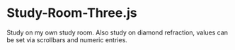 # Study-Room-Three.js
Study on my own study room.
Also study on diamond refraction, values can be set via scrollbars and numeric entries.
